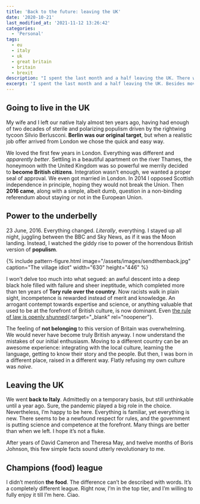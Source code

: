 ```yaml
---
title: 'Back to the future: leaving the UK'
date: '2020-10-21'
last_modified_at: '2021-11-12 13:26:42'
categories:
  - 'Personal'
tags:
  - eu
  - italy
  - uk 
  - great britain
  - britain
  - brexit
description: "I spent the last month and a half leaving the UK. There were two lingering monsters: a global pandemic and a massive feeling of betrayal."
excerpt: 'I spent the last month and a half leaving the UK. Besides moving house, city and country, we were followed by two lingering monsters: a global pandemic and a <strong>massive feeling of betrayal</strong>.'
---
```

## Going to live in the UK

My wife and I left our native Italy almost ten years ago, having had enough of two decades of sterile and polarizing populism driven by the rightwing tycoon Silvio Berlusconi. **Berlin was our original target**, but when a realistic job offer arrived from London we chose the quick and easy way.

We loved the first few years in London. Everything was different and _apparently better_. Settling in a beautiful apartment on the river Thames, the honeymoon with the United Kingdom was so powerful we merrily decided to **become British citizens**. Integration wasn’t enough, we wanted a proper seal of approval. We even got married in London. In 2014 I opposed Scottish independence in principle, hoping they would not break the Union. Then **2016 came**, along with a simple, albeit dumb, question in a non-binding referendum about staying or not in the European Union.

## Power to the underbelly

23 June, 2016. Everything changed. _Literally_, everything. I stayed up all night, juggling between the BBC and Sky News, as if it was the Moon landing. Instead, I watched the giddy rise to power of the horrendous British version of **populism**.

{% include pattern-figure.html image="/assets/images/sendthemback.jpg" caption="The village idiot" width="630" height="446" %}

I won’t delve too much into what segued: an awful descent into a deep black hole filled with failure and sheer ineptitude, which completed more than ten years of **Tory rule over the country**. Now racists walk in plain sight, incompetence is rewarded instead of merit and knowledge. An arrogant contempt towards expertise and science, or anything valuable that used to be at the forefront of British culture, is now dominant. Even [the rule of law is openly shunned](https://www.politico.eu/article/uk-minister-confirms-plan-to-break-international-law-over-brexit/){:target="_blank" rel="noopener"}.

The feeling of **not belonging** to this version of Britain was overwhelming. We would never have become truly British anyway. I now understand the mistakes of our initial enthusiasm. Moving to a different country can be an awesome experience: integrating with the local culture, learning the language, getting to know their story and the people. But then, I was born in a different place, raised in a different way. Flatly refusing my own culture was _naive_.

## Leaving the UK

We went **back to Italy**. Admittedly on a temporary basis, but still unthinkable until a year ago. Sure, the pandemic played a big role in the choice. Nevertheless, I’m happy to be here. Everything is familiar, yet everything is new. There seems to be a newfound respect for rules, and the government is putting science and competence at the forefront. Many things are better than when we left. I hope it’s not a fluke.

After years of David Cameron and Theresa May, and twelve months of Boris Johnson, this few simple facts sound utterly revolutionary to me.

## Champions (food) league

I didn’t mention **the food**. The difference can’t be described with words. It’s a completely different league. Right now, I’m in the top tier, and I’m willing to fully enjoy it till I’m here. Ciao.